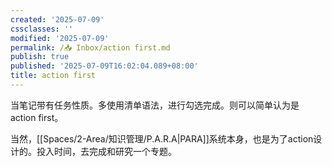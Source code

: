 ```yaml
---
created: '2025-07-09'
cssclasses: ''
modified: '2025-07-09'
permalink: /📥 Inbox/action first.md
publish: true
published: '2025-07-09T16:02:04.089+08:00'
title: action first
---
```

当笔记带有任务性质。多使用清单语法，进行勾选完成。则可以简单认为是 action first。

当然，[[Spaces/2-Area/知识管理/P.A.R.A\|PARA]]系统本身，也是为了action设计的。投入时间，去完成和研究一个专题。
